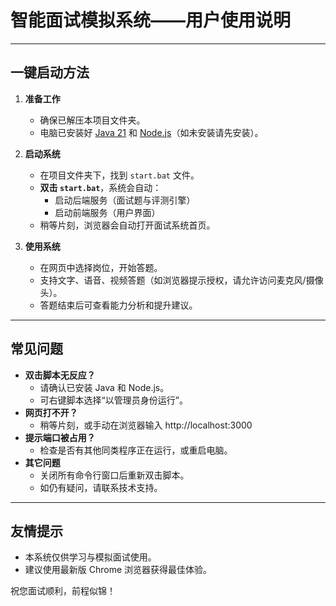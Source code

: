 # 智能面试模拟系统——用户使用说明

---

## 一键启动方法

1. **准备工作**
   - 确保已解压本项目文件夹。
   - 电脑已安装好 [Java 21](https://adoptium.net/zh-CN/temurin/releases/?version=21) 和 [Node.js](https://nodejs.org/zh-cn)（如未安装请先安装）。

2. **启动系统**
   - 在项目文件夹下，找到 `start.bat` 文件。
   - **双击 `start.bat`**，系统会自动：
     - 启动后端服务（面试题与评测引擎）
     - 启动前端服务（用户界面）
   - 稍等片刻，浏览器会自动打开面试系统首页。

3. **使用系统**
   - 在网页中选择岗位，开始答题。
   - 支持文字、语音、视频答题（如浏览器提示授权，请允许访问麦克风/摄像头）。
   - 答题结束后可查看能力分析和提升建议。

---

## 常见问题

- **双击脚本无反应？**
  - 请确认已安装 Java 和 Node.js。
  - 可右键脚本选择“以管理员身份运行”。
- **网页打不开？**
  - 稍等片刻，或手动在浏览器输入 http://localhost:3000
- **提示端口被占用？**
  - 检查是否有其他同类程序正在运行，或重启电脑。
- **其它问题**
  - 关闭所有命令行窗口后重新双击脚本。
  - 如仍有疑问，请联系技术支持。

---

## 友情提示
- 本系统仅供学习与模拟面试使用。
- 建议使用最新版 Chrome 浏览器获得最佳体验。

祝您面试顺利，前程似锦！ 